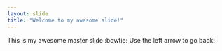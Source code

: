 ```yaml
---
layout: slide
title: "Welcome to my awesome slide!"
---
```

This is my awesome master slide :bowtie:
Use the left arrow to go back!
